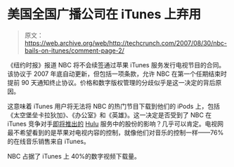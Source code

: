 # 美国全国广播公司在 iTunes 上弃用

> 原文：<https://web.archive.org/web/http://techcrunch.com/2007/08/30/nbc-bails-on-itunes/comment-page-2/>

《纽约时报》报道 NBC 将不会续签通过苹果 iTunes 服务发行电视节目的合同。该协议于 2007 年底自动更新，但包括一项条款，允许 NBC 在第一个任期结束时提前 90 天通知终止协议。价格和数字版权管理的分歧似乎是这一决定的背后原因。

这意味着 iTunes 用户将无法将 NBC 的热门节目下载到他们的 iPods 上，包括《太空堡垒卡拉狄加》、《办公室》和《英雄》。这一决定是否受到了 NBC 在 iTunes 竞争对手[即将推出的](https://web.archive.org/web/20100903062210/http://www.techcrunch.com/2007/08/29/clown-co-gets-website-and-new-name-hulu/) [Hulu](https://web.archive.org/web/20100903062210/http://www.crunchbase.com/company/hulu) 服务中的股份的影响？几乎可以肯定。电视网最不希望看到的是苹果对电视内容的控制，就像他们对音乐的控制一样——76%的在线音乐销售来自 iTunes。

NBC 占据了 iTunes 上 40%的数字视频下载量。